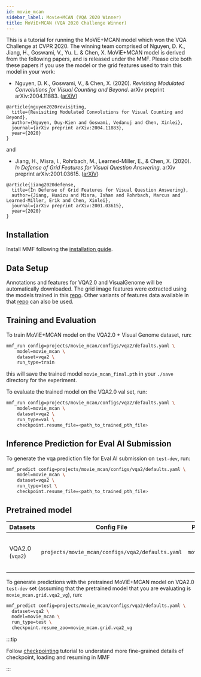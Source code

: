 ```yaml
---
id: movie_mcan
sidebar_label: Movie+MCAN (VQA 2020 Winner)
title: MoViE+MCAN (VQA 2020 Challenge Winner)
---
```


This is a tutorial for running the MoViE+MCAN model which won the VQA Challenge at CVPR 2020. The winning team comprised of Nguyen, D. K., Jiang, H., Goswami, V., Yu. L. & Chen, X. MoViE+MCAN model is derived from the following papers, and is released under the MMF. Please cite both these papers if you use the model or the grid features used to train this model in your work:

* Nguyen, D. K., Goswami, V., & Chen, X. (2020). *Revisiting Modulated Convolutions for Visual Counting and Beyond*. arXiv preprint arXiv:2004.11883. ([arXiV](https://arxiv.org/abs/2004.11883))
```
@article{nguyen2020revisiting,
  title={Revisiting Modulated Convolutions for Visual Counting and Beyond},
  author={Nguyen, Duy-Kien and Goswami, Vedanuj and Chen, Xinlei},
  journal={arXiv preprint arXiv:2004.11883},
  year={2020}
}
```

and

* Jiang, H., Misra, I., Rohrbach, M., Learned-Miller, E., & Chen, X. (2020). *In Defense of Grid Features for Visual Question Answering*. arXiv preprint arXiv:2001.03615. ([arXiV](https://arxiv.org/abs/2001.03615))
```
@article{jiang2020defense,
  title={In Defense of Grid Features for Visual Question Answering},
  author={Jiang, Huaizu and Misra, Ishan and Rohrbach, Marcus and Learned-Miller, Erik and Chen, Xinlei},
  journal={arXiv preprint arXiv:2001.03615},
  year={2020}
}
```


## Installation

Install MMF following the [installation guide](https://mmf.sh/docs/getting_started/installation/).

## Data Setup

Annotations and features for VQA2.0 and VisualGenome will be automatically downloaded. The grid image features were extracted using the models trained in this [repo](https://github.com/facebookresearch/grid-feats-vqa). Other variants of features data available in that [repo](https://github.com/facebookresearch/grid-feats-vqa) can also be used.

## Training and Evaluation

To train MoViE+MCAN model on the VQA2.0 + Visual Genome dataset, run:

```bash
mmf_run config=projects/movie_mcan/configs/vqa2/defaults.yaml \
    model=movie_mcan \
    dataset=vqa2 \
    run_type=train
```

this will save the trained model `movie_mcan_final.pth` in your `./save` directory for the experiment.

To evaluate the trained model on the VQA2.0 val set, run:

```bash
mmf_run config=projects/movie_mcan/configs/vqa2/defaults.yaml \
    model=movie_mcan \
    dataset=vqa2 \
    run_type=val \
    checkpoint.resume_file=<path_to_trained_pth_file>
```

## Inference Prediction for Eval AI Submission

To generate the vqa prediction file for Eval AI submission on `test-dev`, run:

```bash
mmf_predict config=projects/movie_mcan/configs/vqa2/defaults.yaml \
    model=movie_mcan \
    dataset=vqa2 \
    run_type=test \
    checkpoint.resume_file=<path_to_trained_pth_file>
```

## Pretrained model

| Datasets | Config File | Pretrained Model Key | Metrics | Notes |
| --- | --- | --- | --- | --- |
| VQA2.0 (`vqa2`) | `projects/movie_mcan/configs/vqa2/defaults.yaml` | `movie_mcan.grid.vqa2_vg` | testdev accuracy - 73.92% | Uses Visual Genome as extra data |


To generate predictions with the pretrained MoViE+MCAN model on VQA2.0 `test-dev` set (assuming that the pretrained model that you are evaluating is `movie_mcan.grid.vqa2_vg`), run:

```bash
mmf_predict config=projects/movie_mcan/configs/vqa2/defaults.yaml \
  dataset=vqa2 \
  model=movie_mcan \
  run_type=test \
  checkpoint.resume_zoo=movie_mcan.grid.vqa2_vg
```

:::tip

Follow [checkpointing](https://mmf.sh/docs/tutorials/checkpointing) tutorial to understand more fine-grained details of checkpoint, loading and resuming in MMF

:::
